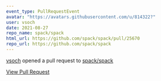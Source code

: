 ```yaml
---
event_type: PullRequestEvent
avatar: "https://avatars.githubusercontent.com/u/814322?"
user: vsoch
date: 2021-08-27
repo_name: spack/spack
html_url: https://github.com/spack/spack/pull/25670
repo_url: https://github.com/spack/spack
---
```


<a href='https://github.com/vsoch' target='_blank'>vsoch</a> opened a pull request to <a href='https://github.com/spack/spack' target='_blank'>spack/spack</a>

<a href='https://github.com/spack/spack/pull/25670' target='_blank'>View Pull Request</a>